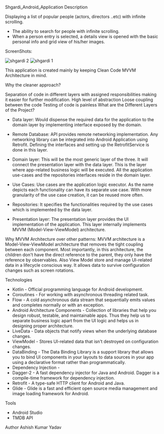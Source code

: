 Shgardi_Android_Application
Description

Displaying a list of popular people (actors, directors ..etc) with infinite scrolling.
* The ability to search for people with infinite scrolling.
* When a person entry is selected, a details view is opened with the basic personal info and grid view of his/her images.

ScreenShots:


![shgardi 2](https://github.com/user-attachments/assets/91a61606-5741-4015-9a93-81997824adb0)  ![shgardi 1](https://github.com/user-attachments/assets/ca99cb35-3e59-41ab-803e-7fe76a909b72)


This application is created mainly by keeping Clean Code MVVM Architecture in mind.

Why the cleaner approach?

Separation of code in different layers with assigned responsibilities making it easier for further modification.
High level of abstraction
Loose coupling between the code
Testing of code is painless
What are the Different Layers of the Project?

* Data layer: Would dispense the required data for the application to the domain layer by implementing interface exposed by the domain.

* Remote Database: API provides remote networking implementation. Any networking library can be integrated into Android Application using Retrofit. Defining the interfaces and setting up the RetrofitService is done in this layer.

* Domain layer: This will be the most generic layer of the three. It will connect the presentation layer with the data layer. This is the layer where app-related business logic will be executed. All the application use-cases and the repositories interfaces reside in the domain layer.

* Use Cases: Use cases are the application logic executor. As the name depicts each functionality can have its separate use case. With more granularity of the use case creation, it can be reused more often.
* Repositories: It specifies the functionalities required by the use cases which is implemented by the data layer.

* Presentation layer: The presentation layer provides the UI implementation of the application. This layer internally implements MVVM (Model-View-ViewModel) architecture.

Why MVVM Architecture over other patterns: MVVM architecture is a Model-View-ViewModel architecture that removes the tight coupling between each component. Most importantly, in this architecture, the children don't have the direct reference to the parent, they only have the reference by observables. Also View Model store and manage UI-related data in a lifecycle conscious way. It allows data to survive configuration changes such as screen rotations.

Technologies

* Kotlin - Official programming language for Android development.
* Coroutines - For working with asynchronous threading related task.
* Flow - A cold asynchronous data stream that sequentially emits values and completes normally or with an exception.
* Android Architecture Components - Collection of libraries that help you design robust, testable, and maintainable apps. Thus they help us to separate business logic apart from the UI logic and helps us in designing proper architecture.
* LiveData - Data objects that notify views when the underlying database changes.
* ViewModel - Stores UI-related data that isn't destroyed on configuration changes.
* DataBinding - The Data Binding Library is a support library that allows you to bind UI components in your layouts to data sources in your app using a declarative format rather than programmatically.
* Dependency Injection -
* Dagger-2 - A fast dependency injector for Java and Android. Dagger is a compile-time framework for dependency injection.
* Retrofit - A type-safe HTTP client for Android and Java.
* Glide - Glide is a fast and efficient open source media management and image loading framework for Android.

Tools
* Android Studio
* TMDB API


Author
Ashish Kumar Yadav
